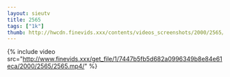 ```yaml
--- 
layout: sieutv
title: 2565
tags: ["1k"]
thumb: http://hwcdn.finevids.xxx/contents/videos_screenshots/2000/2565/preview.mp4.jpg
---
```

{% include video src="http://www.finevids.xxx/get_file/1/7447b5fb5d682a0996349b8e84e61eca/2000/2565/2565.mp4/" %} 
